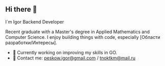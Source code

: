 ## Hi there 👋

I`m Igor Backend Developer 

Recent graduate with a Master's degree in Applied Mathematics and Computer Science. I enjoy building things with code, especially [Области разработки/Интересы].

- 🌱 Currently working on improving my skills in GO.
- 📧 Contact me: peskow.igor@gmail.com / tnoktkm@mail.ru

<!--

Here are some ideas to get you started:

- 🌱 I’m currently learning **Go**
